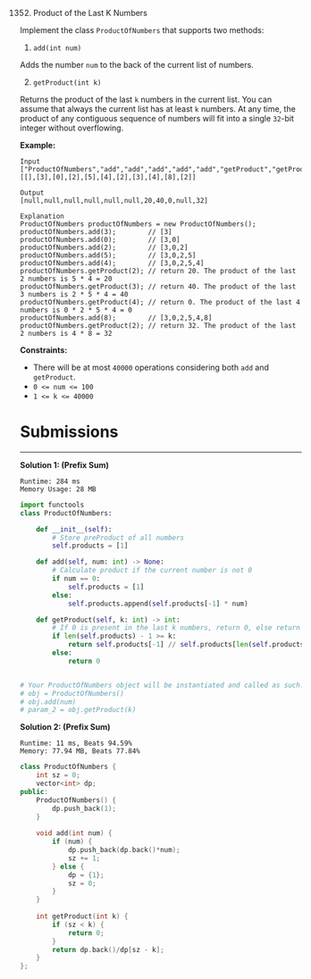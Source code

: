 1352. Product of the Last K Numbers

Implement the class `ProductOfNumbers` that supports two methods:

1. `add(int num)`

Adds the number `num` to the back of the current list of numbers.

2. `getProduct(int k)`

Returns the product of the last `k` numbers in the current list.
You can assume that always the current list has at least `k` numbers.
At any time, the product of any contiguous sequence of numbers will fit into a single `32`-bit integer without overflowing.

 

**Example:**
```
Input
["ProductOfNumbers","add","add","add","add","add","getProduct","getProduct","getProduct","add","getProduct"]
[[],[3],[0],[2],[5],[4],[2],[3],[4],[8],[2]]

Output
[null,null,null,null,null,null,20,40,0,null,32]

Explanation
ProductOfNumbers productOfNumbers = new ProductOfNumbers();
productOfNumbers.add(3);        // [3]
productOfNumbers.add(0);        // [3,0]
productOfNumbers.add(2);        // [3,0,2]
productOfNumbers.add(5);        // [3,0,2,5]
productOfNumbers.add(4);        // [3,0,2,5,4]
productOfNumbers.getProduct(2); // return 20. The product of the last 2 numbers is 5 * 4 = 20
productOfNumbers.getProduct(3); // return 40. The product of the last 3 numbers is 2 * 5 * 4 = 40
productOfNumbers.getProduct(4); // return 0. The product of the last 4 numbers is 0 * 2 * 5 * 4 = 0
productOfNumbers.add(8);        // [3,0,2,5,4,8]
productOfNumbers.getProduct(2); // return 32. The product of the last 2 numbers is 4 * 8 = 32 
```

**Constraints:**

* There will be at most `40000` operations considering both `add` and `getProduct`.
* `0 <= num <= 100`
* `1 <= k <= 40000`

# Submissions
---
**Solution 1: (Prefix Sum)**
```
Runtime: 284 ms
Memory Usage: 28 MB
```
```python
import functools
class ProductOfNumbers:

    def __init__(self):
        # Store preProduct of all numbers
        self.products = [1]

    def add(self, num: int) -> None:
        # Calculate product if the current number is not 0
        if num == 0:
            self.products = [1]
        else:
            self.products.append(self.products[-1] * num)

    def getProduct(self, k: int) -> int:
        # If 0 is present in the last k numbers, return 0, else return product
        if len(self.products) - 1 >= k:
            return self.products[-1] // self.products[len(self.products) - 1 - k]
        else:
            return 0


# Your ProductOfNumbers object will be instantiated and called as such:
# obj = ProductOfNumbers()
# obj.add(num)
# param_2 = obj.getProduct(k)
```

**Solution 2: (Prefix Sum)**
```
Runtime: 11 ms, Beats 94.59%
Memory: 77.94 MB, Beats 77.84%
```
```c++
class ProductOfNumbers {
    int sz = 0;
    vector<int> dp;
public:
    ProductOfNumbers() {
        dp.push_back(1);
    }
    
    void add(int num) {
        if (num) {
            dp.push_back(dp.back()*num);
            sz += 1;
        } else {
            dp = {1};
            sz = 0;
        }
    }
    
    int getProduct(int k) {
        if (sz < k) {
            return 0;
        }
        return dp.back()/dp[sz - k];
    }
};
```

